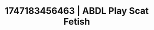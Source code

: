 ---
categories:
- Chastity play
- Babysitter scenario
- Intimate reveal
- Lip biting
- Modesty
image: /assets/images/1747183456463.jpg
layout: post
seo:
  description: Featured content with artistic Scat Fetish, ABDL Play. HD images available.
  keywords: Scat Fetish, ABDL Play
  og_image: /assets/images/1747183456463.jpg
  schema_type: VisualArtwork
tags:
- ABDL Play
- Scat Fetish
- '#1747183456463'
title: 1747183456463 | ABDL Play Scat Fetish
---